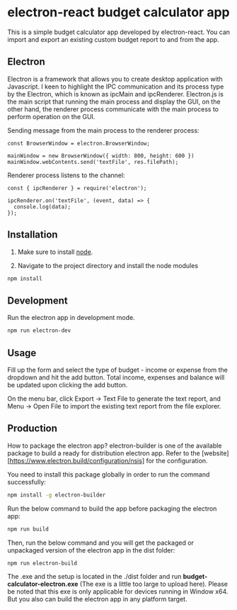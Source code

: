 # electron-react budget calculator app

This is a simple budget calculator app developed by electron-react. You can import and export an existing custom budget report to and from the app.

## Electron

Electron is a framework that allows you to create desktop application with Javascript. I keen to highlight the IPC communication and its process type by the Electron, which is known as ipcMain and ipcRenderer. Electron.js is the main script that running the main process and display the GUI, on the other hand, the renderer process communicate with the main process to perform operation on the GUI. 

Sending message from the main process to the renderer process:

```
const BrowserWindow = electron.BrowserWindow;

mainWindow = new BrowserWindow({ width: 800, height: 600 })
mainWindow.webContents.send('textFile', res.filePath);
```

Renderer process listens to the channel:

```
const { ipcRenderer } = require('electron');

ipcRenderer.on('textFile', (event, data) => { 
  console.log(data);
});

```
## Installation 

1. Make sure to install [node](https://nodejs.org/en/).

2. Navigate to the project directory and install the node modules

```bash
npm install
```

## Development

Run the electron app in development mode.

```bash
npm run electron-dev
```

## Usage
Fill up the form and select the type of budget - income or expense from the dropdown and hit the add button. Total income, expenses and balance will be updated upon clicking the add button.

On the menu bar, click Export -> Text File to generate the text report, and Menu -> Open File to import the existing text report from the file explorer.

## Production

How to package the electron app? electron-builder is one of the available package to build a ready for distribution electron app. Refer to the [website] [https://www.electron.build/configuration/nsis] for the configuration. 

You need to install this package globally in order to run the command successfully:

```bash
npm install -g electron-builder
```

Run the below command to build the app before packaging the electron app:

```bash
npm run build
```

Then, run the below command and you will get the packaged or unpackaged version of the electron app in the dist folder:

```bash
npm run electron-build
```

The .exe and the setup is located in the ./dist folder and run **budget-calculator-electron.exe** (The exe is a little too large to upload here). Please be noted that this exe is only applicable for devices running in Window x64. But you also can build the electron app in any platform target.



